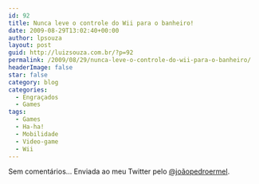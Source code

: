 ```yaml
---
id: 92
title: Nunca leve o controle do Wii para o banheiro!
date: 2009-08-29T13:02:40+00:00
author: lpsouza
layout: post
guid: http://luizsouza.com.br/?p=92
permalink: /2009/08/29/nunca-leve-o-controle-do-wii-para-o-banheiro/
headerImage: false
star: false
category: blog
categories:
  - Engraçados
  - Games
tags:
  - Games
  - Ha-ha!
  - Mobilidade
  - Video-game
  - Wii
---
```

Sem comentários&#8230; Enviada ao meu Twitter pelo <a title="Twitter do João Ermel" href="http://twitter.com/joaopedroermel" target="_self">@joãopedroermel</a>.